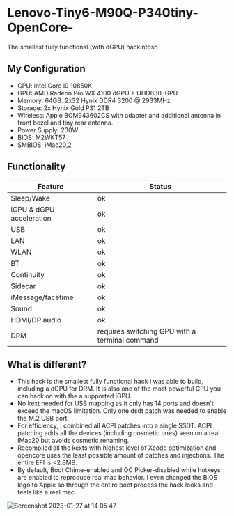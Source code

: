 # Lenovo-Tiny6-M90Q-P340tiny-OpenCore-
The smallest fully functional (with dGPU) hackintosh


## My Configuration

- CPU: intel Core i9 10850K
- GPU: AMD Radeon Pro WX 4100 dGPU + UHD630 iGPU
- Memory: 64GB. 2x32 Hynix DDR4 3200 @ 2933MHz
- Storage: 2x Hynix Gold P31 2TB
- Wireless: Apple BCM943602CS with adapter and additional antenna in front bezel and tiny rear antenna.
- Power Supply: 230W
- BIOS: M2WKT57
- SMBIOS: iMac20,2

## Functionality

|Feature|Status|
|-------|------|
|Sleep/Wake|ok|
|iGPU & dGPU acceleration|ok|
|USB|ok|
|LAN|ok|
|WLAN|ok|
|BT|ok|
|Continuity|ok|
|Sidecar|ok|
|iMessage/facetime|ok|
|Sound|ok|
|HDMI/DP audio|ok|
|DRM|requires switching GPU with a terminal command|

## What is different?

- This hack is the smallest fully functional hack I was able to build, including a dGPU for DRM. It is also one of the most powerful CPU you can hack on with the a supported iGPU.
- No kext needed for USB mapping as it only has 14 ports and doesn't exceed the macOS limitation. Only one dsdt patch was needed to enable the M.2 USB port.
- For efficiency, I combined all ACPI patches into a single SSDT. ACPI patching adds all the devices (including cosmetic ones) seen on a real iMac20 but avoids cosmetic renaming.
- Recompiled all the kexts with highest level of Xcode optimization and opencore uses the least possible amount of patches and injections. The entire EFI is <2.8MB.
- By default, Boot Chime-enabled and OC Picker-disabled while hotkeys are enabled to reproduce real mac behavior. I even changed the BIOS logo to Apple so through the entire boot process the hack looks and feels like a real mac.

![Screenshot 2023-01-27 at 14 05 47](https://user-images.githubusercontent.com/15803952/215213285-a7248619-a328-4958-9600-b21956d4806d.png)

